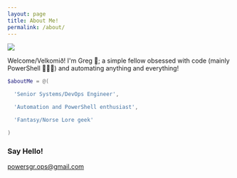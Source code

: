 ```yaml
---
layout: page
title: About Me!
permalink: /about/
---
```


![](./images/programer.gif)

Welcome/Velkomið! I'm Greg 🧔; a simple fellow obsessed with code (mainly PowerShell 🤗🥰😋) and automating anything and everything!

```powershell
$aboutMe = @(

  'Senior Systems/DevOps Engineer',

  'Automation and PowerShell enthusiast',

  'Fantasy/Norse Lore geek'

)
```

### Say Hello!

[powersgr.ops@gmail.com](mailto:email@domain.com)